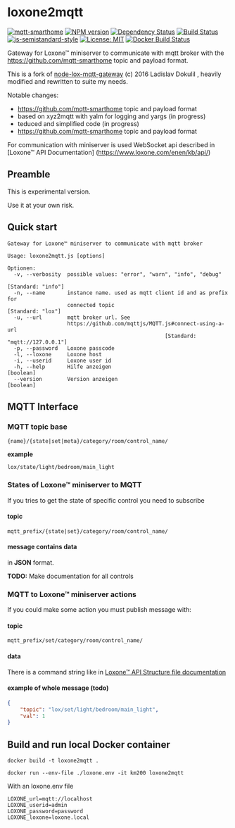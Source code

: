 # loxone2mqtt

[![mqtt-smarthome](https://img.shields.io/badge/mqtt-smarthome-blue.svg)](https://github.com/mqtt-smarthome/mqtt-smarthome)
[![NPM version](https://badge.fury.io/js/loxone2mqtt.svg)](http://badge.fury.io/js/loxone2mqtt)
[![Dependency Status](https://img.shields.io/gemnasium/krambox/loxone2mqtt.svg?maxAge=2592000)](https://gemnasium.com/github.com/krambox/loxone2mqtt)
[![Build Status](https://travis-ci.org/krambox/buderus2mqtt.svg?branch=master)](https://travis-ci.org/krambox/loxone2mqtt)
[![js-semistandard-style](https://img.shields.io/badge/code%20style-semistandard-brightgreen.svg?style=flat-square)](https://github.com/Flet/semistandard)
[![License: MIT](https://img.shields.io/badge/License-MIT-yellow.svg)](https://opensource.org/licenses/MIT)
[![Docker Build Status](https://img.shields.io/docker/build/krambox/loxone2mqtt.svg)](https://hub.docker.com/r/krambox/loxone2mqtt/)

Gateway for Loxone™ miniserver to communicate with mqtt broker with the  https://github.com/mqtt-smarthome topic and payload format.

This is a fork of [node-lox-mqtt-gateway](https://github.com/alladdin/node-lox-mqtt-gateway) (c) 2016 Ladislav Dokulil , heavily modified and rewritten to suite my needs.

Notable changes:
- https://github.com/mqtt-smarthome topic and payload format 
- based on xyz2mqtt with yalm for logging and yargs (in progress)
- teduced and simplified code (in progress)
- https://github.com/mqtt-smarthome topic and payload format 


For communication with miniserver is used WebSocket api described in [Loxone™ API Documentation]
(https://www.loxone.com/enen/kb/api/)

## Preamble

This is experimental version.

Use it at your own risk.

## Quick start

````
Gateway for Loxone™ miniserver to communicate with mqtt broker

Usage: loxone2mqtt.js [options]

Optionen:
  -v, --verbosity  possible values: "error", "warn", "info", "debug"
                                                              [Standard: "info"]
  -n, --name       instance name. used as mqtt client id and as prefix for
                   connected topic                             [Standard: "lox"]
  -u, --url        mqtt broker url. See
                   https://github.com/mqttjs/MQTT.js#connect-using-a-url
                                                  [Standard: "mqtt://127.0.0.1"]
  -p, --password   Loxone passcode
  -l, --loxone     Loxone host
  -i, --userid     Loxone user id
  -h, --help       Hilfe anzeigen                                      [boolean]
  --version        Version anzeigen                                    [boolean]
````

## MQTT Interface

### MQTT topic base

`{name}/{state|set|meta}/category/room/control_name/`

**example**

`lox/state/light/bedroom/main_light`

### States of Loxone™ miniserver to MQTT

If you tries to get the state of specific control you need to subscribe

#### topic

`mqtt_prefix/{state|set}/category/room/control_name/`

#### message contains data

in **JSON** format.

**TODO:** Make documentation for all controls

### MQTT to Loxone™ miniserver actions

If you could make some action you must publish message with:

#### topic

`mqtt_prefix/set/category/room/control_name/`

#### data

There is a command string like in [Loxone™ API Structure file documentation](https://www.loxone.com/dede/wp-content/uploads/sites/2/2016/08/0900_Structure-File.pdf?x94623)


#### example of whole message (todo)

```json
{
    "topic": "lox/set/light/bedroom/main_light",
    "val": 1
}
```

## Build and run local Docker container

    docker build -t loxone2mqtt .

    docker run --env-file ./loxone.env -it km200 loxone2mqtt 

With an loxone.env file

```
LOXONE_url=mqtt://localhost
LOXONE_userid=admin
LOXONE_password=password
LOXONE_loxone=loxone.local
```

